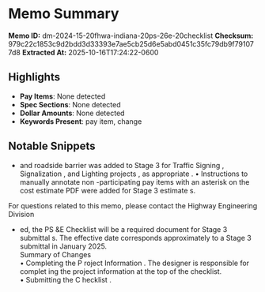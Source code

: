 # Memo Summary

**Memo ID:** dm-2024-15-20fhwa-indiana-20ps-26e-20checklist
**Checksum:** 979c22c1853c9d2bdd3d33393e7ae5cb25d6e5abd0451c35fc79db9f791077d8
**Extracted At:** 2025-10-16T17:24:22-0600

## Highlights
- **Pay Items**: None detected
- **Spec Sections**: None detected
- **Dollar Amounts**: None detected
- **Keywords Present**: pay item, change

## Notable Snippets
- and roadside barrier was 
added to Stage 3 for Traffic Signing , Signalization , and Lighting  projects , as appropriate . 
• Instructions to manually annotate non -participating pay items with an asterisk  on the cost 
estimate PDF  were added  for Stage 3 estimate s.  
 
 
For questions related to this memo, please contact the Highway Engineering Division
- ed, the PS &E Checklist will be a required 
document for Stage 3 submittal s. The effective date corresponds approximately to a Stage 3 
submittal in January 2025.    
 Summary of Changes  
• Completing the P roject Information . The designer is responsible for complet ing the 
project information at the top of the checklist.  
• Submitting the C hecklist .